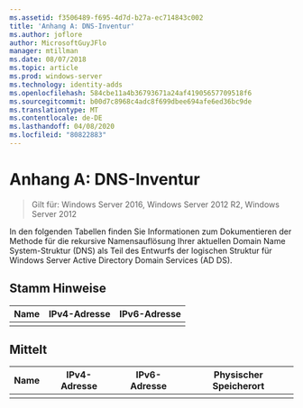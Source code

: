 ```yaml
---
ms.assetid: f3506489-f695-4d7d-b27a-ec714843c002
title: 'Anhang A: DNS-Inventur'
ms.author: joflore
author: MicrosoftGuyJFlo
manager: mtillman
ms.date: 08/07/2018
ms.topic: article
ms.prod: windows-server
ms.technology: identity-adds
ms.openlocfilehash: 584cbe11a4b36793671a24af41905657709518f6
ms.sourcegitcommit: b00d7c8968c4adc8f699dbee694afe6ed36bc9de
ms.translationtype: MT
ms.contentlocale: de-DE
ms.lasthandoff: 04/08/2020
ms.locfileid: "80822883"
---
```

# <a name="appendix-a-dns-inventory"></a>Anhang A: DNS-Inventur

>Gilt für: Windows Server 2016, Windows Server 2012 R2, Windows Server 2012

In den folgenden Tabellen finden Sie Informationen zum Dokumentieren der Methode für die rekursive Namensauflösung Ihrer aktuellen Domain Name System-Struktur (DNS) als Teil des Entwurfs der logischen Struktur für Windows Server Active Directory Domain Services (AD DS).  
  
## <a name="root-hints"></a>Stamm Hinweise  
  
|Name|IPv4-Adresse|IPv6-Adresse|  
|--------|----------------|----------------|  
||||  
  
## <a name="forwarding"></a>Mittelt  
  
|Name|IPv4-Adresse|IPv6-Adresse|Physischer Speicherort|  
|--------|----------------|----------------|---------------------|  
|||||  
